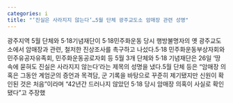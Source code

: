 ```yaml
---
categories: i
title: "‘진실은 사라지지 않는다‘…5월 단체 광주교도소 암매장 관련 성명"
---
```

광주지역 5월 단체와 5·18기념재단이 5·18민주화운동 당시 행방불명자의 옛 광주교도소에서 암매장과 관련, 철저한 진상조사를 촉구하고 나섰다.5·18 민주화운동부상자회와 민주유공자유족회, 민주화운동공로자회 등 5월 3개 단체와 5·18 기념재단은 26일 ‘땅 속에 묻혀도 진실은 사라지지 않는다’라는 제목의 성명을 냈다.5월 단체 등은 “암매장 의혹은 그동안 계엄군의 증언과 목격담, 군 기록을 바탕으로 꾸준히 제기됐지만 신원이 확인된 것은 처음”이라며 “42년간 드러나지 않았던 5·18 당시 암매장 의혹이 사실로 확인됐다”고 주장했